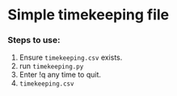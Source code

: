 # Simple timekeeping file
### Steps to use:
1. Ensure ```timekeeping.csv``` exists.
2. run ```timekeeping.py```
3. Enter !q any time to quit.
4. ```timekeeping.csv```
